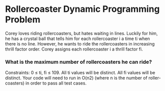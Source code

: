 # Rollercoaster Dynamic Programming Problem

Corey loves riding rollercoasters, but hates waiting in lines. Luckily for him, he has a crystal ball that tells him for each rollercoaster i a time ti when there is no line. However, he wants to ride the rollercoasters in increasing thrill factor order. Corey assigns each rollercoaster i a thrill factor fi.

### What is the maximum number of rollercoasters he can ride?

Constraints: 0 ≤ ti, fi ≤ 109. All ti values will be distinct. All fi values will be distinct. Your code will need to run in O(n2) (where n is the number of roller-coasters) in order to pass all test cases.